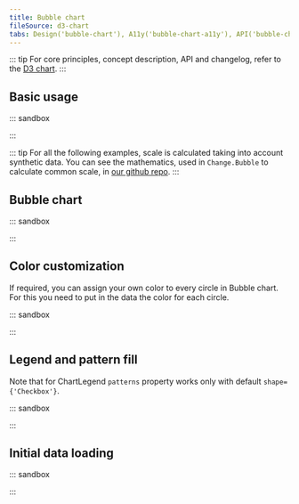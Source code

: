 ```yaml
---
title: Bubble chart
fileSource: d3-chart
tabs: Design('bubble-chart'), A11y('bubble-chart-a11y'), API('bubble-chart-api'), Examples('bubble-chart-d3-code'), Changelog('d3-chart-changelog')
---
```


::: tip
For core principles, concept description, API and changelog, refer to the [D3 chart](/data-display/d3-chart/d3-chart).
:::

## Basic usage

::: sandbox

<script lang="tsx">
  export Demo from './examples/basic-usage.tsx';
</script>

:::

::: tip
For all the following examples, scale is calculated taking into account synthetic data. 
You can see the mathematics, used in `Change.Bubble` to calculate common scale, in [our github repo](https://github.com/semrush/intergalactic/blob/master/semcore/d3-chart/src/component/Chart/BubbleChart.tsx#L84).
:::

## Bubble chart

::: sandbox

<script lang="tsx">
  export Demo from './examples/bubble-chart.tsx';
</script>

:::

## Color customization

If required, you can assign your own color to every circle in Bubble chart. For this you need to put in the data the color for each circle.

::: sandbox

<script lang="tsx">
  export Demo from './examples/color-customization.tsx';
</script>

:::

## Legend and pattern fill

Note that for ChartLegend `patterns` property works only with default `shape={'Checkbox'}`.

::: sandbox

<script lang="tsx">
  export Demo from './examples/legend-and-pattern-fill.tsx';
</script>

:::

## Initial data loading

::: sandbox

<script lang="tsx">
  export Demo from './examples/initial-data-loading.tsx';
</script>

:::
